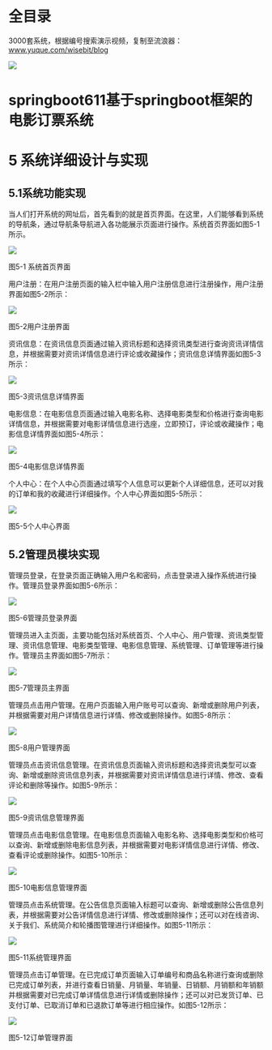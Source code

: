 # 全目录

3000套系统，根据编号搜索演示视频，复制至流浪器：www.yuque.com/wisebit/blog


![](https://bitwise.oss-cn-heyuan.aliyuncs.com/2024/11/06/qq_wechat.png)
# springboot611基于springboot框架的电影订票系统
# 5 系统详细设计与实现
## 5.1系统功能实现
当人们打开系统的网址后，首先看到的就是首页界面。在这里，人们能够看到系统的导航条，通过导航条导航进入各功能展示页面进行操作。系统首页界面如图5-1所示。                               

![](/md/blog.012.png)

图5-1 系统首页界面

用户注册：在用户注册页面的输入栏中输入用户注册信息进行注册操作，用户注册界面如图5-2所示：

![](/md/blog.013.png)

图5-2用户注册界面

资讯信息：在资讯信息页面通过输入资讯标题和选择资讯类型进行查询资讯详情信息，并根据需要对资讯详情信息进行评论或收藏操作；资讯信息详情界面如图5-3所示：

![](/md/blog.014.png)

图5-3资讯信息详情界面

电影信息：在电影信息页面通过输入电影名称、选择电影类型和价格进行查询电影详情信息，并根据需要对电影详情信息进行选座，立即预订，评论或收藏操作；电影信息详情界面如图5-4所示：

![](/md/blog.015.png)

图5-4电影信息详情界面

个人中心：在个人中心页面通过填写个人信息可以更新个人详细信息，还可以对我的订单和我的收藏进行详细操作。个人中心界面如图5-5所示：

![](/md/blog.016.png)

图5-5个人中心界面
## 5.2管理员模块实现
管理员登录，在登录页面正确输入用户名和密码，点击登录进入操作系统进行操作。管理员登录界面如图5-6所示：

![](/md/blog.017.png)

图5-6管理员登录界面

管理员进入主页面，主要功能包括对系统首页、个人中心、用户管理、资讯类型管理、资讯信息管理、电影类型管理、电影信息管理、系统管理、订单管理等进行操作。管理员主界面如图5-7所示：

![](/md/blog.018.png)

图5-7管理员主界面

管理员点击用户管理。在用户页面输入用户账号可以查询、新增或删除用户列表，并根据需要对用户详情信息进行详情、修改或删除操作。如图5-8所示：

![](/md/blog.019.png)

图5-8用户管理界面

管理员点击资讯信息管理。在资讯信息页面输入资讯标题和选择资讯类型可以查询、新增或删除资讯信息列表，并根据需要对资讯详情信息进行详情、修改、查看评论和删除等操作。如图5-9所示：

![](/md/blog.020.png)

图5-9资讯信息管理界面

管理员点击电影信息管理。在电影信息页面输入电影名称、选择电影类型和价格可以查询、新增或删除电影信息列表，并根据需要对电影详情信息进行详情、修改、查看评论或删除操作。如图5-10所示：

![](/md/blog.021.png)

图5-10电影信息管理界面

管理员点击系统管理。在公告信息页面输入标题可以查询、新增或删除公告信息列表，并根据需要对公告详情信息进行详情、修改或删除操作；还可以对在线咨询、关于我们、系统简介和轮播图管理进行详细操作。如图5-11所示：

![](/md/blog.022.png)

图5-11系统管理界面

管理员点击订单管理。在已完成订单页面输入订单编号和商品名称进行查询或删除已完成订单列表，并进行查看日销量、月销量、年销量、日销额、月销额和年销额并根据需要对已完成订单详情信息进行详情或删除操作；还可以对已发货订单、已支付订单、已取消订单和已退款订单等进行相应操作。如图5-12所示：

![](/md/blog.023.png)

图5-12订单管理界面


